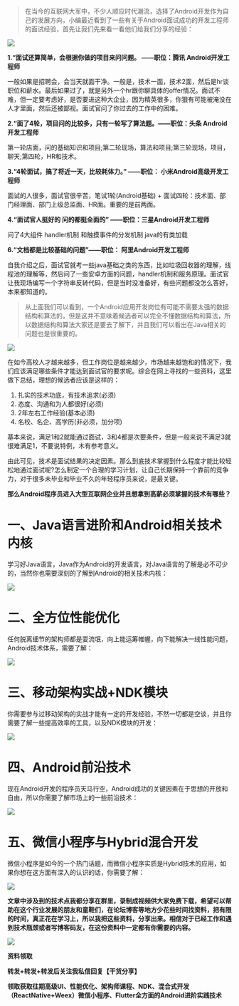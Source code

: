 > 在当今的互联网大军中，不少人顺应时代潮流，选择了Android开发作为自己的发展方向，小编最近看到了一些有关于Android面试成功的开发工程师的面试经验，首先让我们先来看一看他们给我们分享的经验：

![](https://upload-images.jianshu.io/upload_images/15233854-0a0ba5fbf364921a.png?imageMogr2/auto-orient/strip%7CimageView2/2/w/1240)

**1.“面试还算简单，会根据你做的项目来问问题。 ——职位：腾讯 Android开发工程师**

一般如果是招聘会，会当天就面干净。一般是，技术一面，技术2面，然后是hr谈职位和薪水。最后如果过了，就是另外一个hr跟你聊具体的offer情况。面试不难，但一定要考虑好，是否要进这种大企业，因为精英很多，你狠有可能被淹没在人才里面，然后还被鄙视。面试官问了你过去的工作中的困难。

**2.“面了4轮，项目问的比较多，只有一轮写了算法题。——职位：头条 Android开发工程师**

第一轮店面，问的基础知识和项目;第二轮现场，算法和项目;第三轮现场，项目，聊天;第四轮，HR和技术。

**3.“4轮面试，搞了将近一天，比较耗体力。” ——职位： 小米Android高级开发工程师**

面试的人很多，面试官很辛苦，笔试1轮(Android基础) + 面试四轮：技术面、部门经理面、部门上级总监面、HR面。重要的是前两面。

**4.“面试官人挺好的 问的都挺全面的” ——职位：三星Android开发工程师**

问了4大组件 handler机制 和触摸事件的分发机制 java的有类加载

**6.“文档都是比较基础的问题”——职位： 阿里Android开发工程师**

自我介绍之后，面试官就考一些java基础之类的东西，比如垃圾回收器的理解，线程池的理解等，然后问了一些安卓方面的问题，handler机制和服务原理。面试官让我现场编写一个字符串反转代码，但是当时没准备好，有些问题都没怎么答好，本来都知道的。

> 从上面我们可以看到，一个Android应用开发岗位有可能不需要太强的数据结构和算法的，但是这并不意味着候选者可以完全不懂数据结构和算法，所以数据结构和算法大家还是要去了解下，并且我们可以看出在Java相关的问题也是很重要的。

![](http://upload-images.jianshu.io/upload_images/15233854-0be77a8dd626976e?imageMogr2/auto-orient/strip%7CimageView2/2/w/1240)

在如今高校人才越来越多，但工作岗位是越来越少，市场越来越饱和的情况下，我们应该满足哪些条件才能达到面试官的要求呢。综合在网上寻找的一些资料，这里做下总结，理想的候选者应该是这样的：

1.  扎实的技术功底，有技术追求(必须)
2.  态度、沟通和为人都很好(必须)
3.  2年左右工作经验(基本必须)
4.  名校、名企、高学历(非必须，加分项)

基本来说，满足1和2就能通过面试，3和4都是次要条件，但是一般来说不满足3就很难满足1，不要说特例，木有参考意义。

由此可见，技术是面试结果的决定因素。那么到底技术掌握到什么程度才能比较轻松地通过面试呢?怎么制定一个合理的学习计划，让自己长期保持一个靠前的竞争力，对于很多未毕业和毕业不久的年轻程序员来说，是最关键。

**那么Android程序员进入大型互联网企业并且想拿到高薪必须掌握的技术有哪些？**

# 一、Java语言进阶和Android相关技术内核

学习好Java语言，Java作为Android的开发语言，对Java语言的了解是必不可少的，当然你也需要深刻的了解到Android的相关技术内核：

![](http://upload-images.jianshu.io/upload_images/15233854-2f12d5b599cb3f6d?imageMogr2/auto-orient/strip%7CimageView2/2/w/1240)

# 二、全方位性能优化

任何脱离细节的架构师都是耍流氓，向上能运筹帷幄，向下能解决一线性能问题，Android技术体系，需要了解：

![](http://upload-images.jianshu.io/upload_images/15233854-178a15470643ac3e?imageMogr2/auto-orient/strip%7CimageView2/2/w/1240)

# 三、移动架构实战+NDK模块

你需要参与过移动架构的实战才能有一定的开发经验，不然一切都是空谈，并且你需要了解一些提高效率的工具，以及NDK模块的开发：

![](http://upload-images.jianshu.io/upload_images/15233854-b2eef025f7ab0a8c?imageMogr2/auto-orient/strip%7CimageView2/2/w/1240)

# 四、Android**前沿技术**

现在Android开发的程序员天马行空，Android成功的关键因素在于思想的开放和自由，所以你需要了解市场上的一些前沿技术：

![](http://upload-images.jianshu.io/upload_images/15233854-b1fa7badbb4b06f7?imageMogr2/auto-orient/strip%7CimageView2/2/w/1240)

# 五、微信小程序与Hybrid混合开发

微信小程序是如今的一个热门话题，而微信小程序实质是Hybrid技术的应用，如果你想在这方面有深入的认识的话，你需要了解：

![](http://upload-images.jianshu.io/upload_images/15233854-c6b594327e7d51ea?imageMogr2/auto-orient/strip%7CimageView2/2/w/1240)

**文章中涉及到的技术点我都分享在群里，录制成视频供大家免费下载，希望可以帮助在这个行业发展的朋友和童鞋们，在论坛博客等地方少花些时间找资料，把有限的时间，真正花在学习上，所以我把这些资料，分享出来。相信对于已经工作和遇到技术瓶颈或者写博客码友，在这份资料中一定都有你需要的内容。**

![](http://upload-images.jianshu.io/upload_images/15233854-67424cdf580e96c7?imageMogr2/auto-orient/strip%7CimageView2/2/w/1240)

**资料领取**

**转发+转发+转发后关注我私信回复【干货分享】**

**领取获取往期高级UI、性能优化、架构师课程、NDK、混合式开发（ReactNative+Weex）微信小程序、Flutter全方面的Android进阶实践技术**
